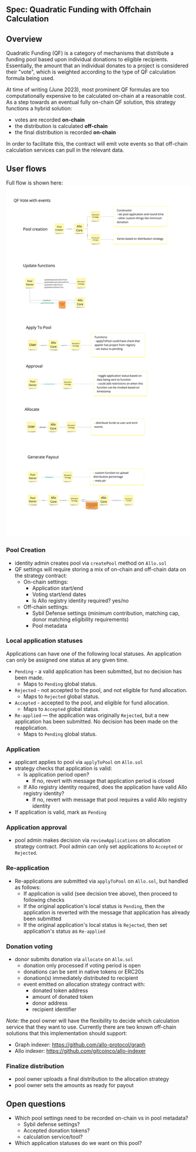 Spec: Quadratic Funding with Offchain Calculation
---------------------------------

## Overview 
Quadratic Funding (QF) is a category of mechanisms that distribute a funding pool based upon individual donations to eligible recipients. Essentially, the amount that an individual donates to a project is considered their "vote", which is weighted according to the type of QF calculation formula being used. 

At time of writing (June 2023), most prominent QF formulas are too computationally expensive to be calculated on-chain at a reasonable cost. As a step towards an eventual fully on-chain QF solution, this strategy functions a hybrid solution: 
* votes are recorded **on-chain**
* the distribution is calculated **off-chain**
* the final distribution is recorded **on-chain**

In order to facilitate this, the contract will emit vote events so that off-chain calculation services can pull in the relevant data. 

## User flows
Full flow is shown here: 
![Alt text](<Strategy Evaluation - QF Vote with events.png>)

### Pool Creation
- identity admin creates pool via `createPool` method on `Allo.sol`
- QF settings will require storing a mix of on-chain and off-chain data on the strategy contract:
    - On-chain settings:
        - Application start/end 
        - Voting start/end dates
        - Is Allo registry identity required? yes/no
    - Off-chain settings:
        - Sybil Defense settings (minimum contribution, matching cap, donor matching eligibility requirements)
        - Pool metadata

### Local application statuses
Applications can have one of the following local statuses. An application can only be assigned one status at any given time.
- `Pending` - a valid application has been submitted, but no decision has been made. 
    - Maps to `Pending` global status. 
- `Rejected` - not accepted to the pool, and not eligible for fund allocation. 
    - Maps to `Rejected` global status.
- `Accepted` - accepted to the pool, and eligible for fund allocation.
    - Maps to `Accepted` global status.
- `Re-applied` — the application was originally `Rejected`, but a new application has been submitted. No decision has been made on the reapplication. 
    - Maps to `Pending` global status.


### Application
- applicant applies to pool via `applyToPool` on `Allo.sol`
- strategy checks that application is valid:
    - Is application period open?
        - If no, revert with message that application period is closed
    - If Allo registry identity required, does the application have valid Allo registry identity?
        - If no, revert with message that pool requires a valid Allo registry identity
- If application is valid, mark as `Pending`


### Application approval
- pool admin makes decision via `reviewApplications` on allocation strategy contract. Pool admin can only set applications to `Accepted` or `Rejected`. 
    

### Re-application
- Re-applications are submitted via `applyToPool` on `Allo.sol`, but handled as follows:
    - If application is valid (see decision tree above), then proceed to following checks
    - If the original application's local status is `Pending`, then the application is reverted with the message that application has already been submitted
    - If the original application's local status is `Rejected`, then set application's status as `Re-applied`


### Donation voting
- donor submits donation via `allocate` on `Allo.sol`
    - donation only processed if voting period is open
    - donations can be sent in native tokens or ERC20s
    - donation(s) immediately distributed to recipient
    - event emitted on allocation strategy contract with:
        - donated token address
        - amount of donated token
        - donor address
        - recipient identifier

*Note:* the pool owner will have the flexibility to decide which calculation service that they want to use. Currently there are two known off-chain solutions that this implementation should support:
- Graph indexer: https://github.com/allo-protocol/graph
- Allo indexer: https://github.com/gitcoinco/allo-indexer
### Finalize distribution
- pool owner uploads a final distribution to the allocation strategy
- pool owner sets the amounts as ready for payout

## Open questions
- Which pool settings need to be recorded on-chain vs in pool metadata?
    - Sybil defense settings?
    - Accepted donation tokens?
    - calculation service/tool?
- Which application statuses do we want on this pool?
